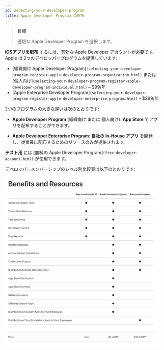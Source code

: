 ```yaml
---
id: selecting-your-developer-program
title: Apple Developer Program の選択
---
```


> **目標**
> 
> 適切な Apple Developer Program を選択します。

**iOSアプリを配布** するには、有効な Apple Developer アカウントが必要です。 Apple は 2つのデベロッパープログラムを提供しています:

* [組織向け Apple Developer Program]`(selecting-your-developer-program-register-apple-developer-program-organization.html)` または [個人向け]`(selecting-your-developer-program-register-apple-developer-program-individual.html)` – $99/年
* [Apple Enterprise Developer Program]`(selecting-your-developer-program-register-apple-developer-enterprise-program.html)` – $299/年

2つのプログラムの大きな違いは次のとおりです:

* **Apple Developer Program** (組織向け または 個人向け): **App Store** でアプリを配布することができます。

* **Apple Developer Enterprise Program**: **自社の In-House アプリ** を開発し、従業員に配布するためのリソースのみが提供されます。

**テスト用** には [無料の Apple Developer Program]`(free-developer-account.html)` が使用できます。

デベロッパーメンバーシップのレベル別比較表は以下のとおりです:

![デベロッパーメンバーシップレベル](img/FreeTestingAppleDeveloperAccount.png)